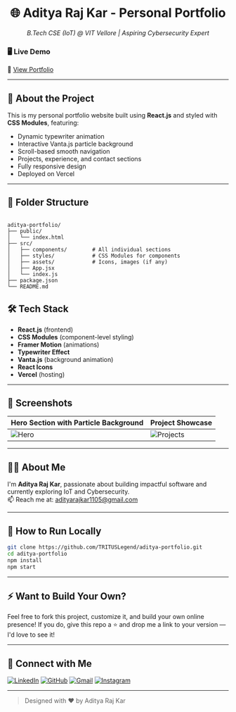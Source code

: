 <h1 align="center">🌐 Aditya Raj Kar - Personal Portfolio</h1>

<p align="center">
  <em>B.Tech CSE (IoT) @ VIT Vellore | Aspiring Cybersecurity Expert</em>  
</p>


### 🖥️ Live Demo

🔗 [View Portfolio](https://personal-portfolio-aditya-raj-kars-projects.vercel.app)  

---

## 🚀 About the Project

This is my personal portfolio website built using **React.js** and styled with **CSS Modules**, featuring:

-  Dynamic typewriter animation
-  Interactive Vanta.js particle background
-  Scroll-based smooth navigation
-  Projects, experience, and contact sections
-  Fully responsive design
-  Deployed on Vercel

---

## 📁 Folder Structure

```

aditya-portfolio/
├── public/
│   └── index.html
├── src/
│   ├── components/        # All individual sections
│   ├── styles/            # CSS Modules for components
│   ├── assets/            # Icons, images (if any)
│   ├── App.jsx
│   └── index.js
├── package.json
└── README.md

````

## 🛠 Tech Stack

- **React.js** (frontend)
- **CSS Modules** (component-level styling)
- **Framer Motion** (animations)
- **Typewriter Effect**
- **Vanta.js** (background animation)
- **React Icons**
- **Vercel** (hosting)

---

## 📸 Screenshots

| Hero Section with Particle Background | Project Showcase |
|--------------------------------------|------------------|
| ![Hero](./assets/screenshot-hero.png) | ![Projects](./assets/screenshot-projects.png) |

---

## 🙋‍♂️ About Me

I'm **Aditya Raj Kar**, passionate about building impactful software and currently exploring IoT and Cybersecurity.  
📫 Reach me at: [adityarajkar1105@gmail.com](mailto:adityarajkar1105@gmail.com)

---

## 🧩 How to Run Locally

```bash
git clone https://github.com/TRITUSLegend/aditya-portfolio.git
cd aditya-portfolio
npm install
npm start
````

---

## ⚡ Want to Build Your Own?

Feel free to fork this project, customize it, and build your own online presence!
If you do, give this repo a ⭐️ and drop me a link to your version — I'd love to see it!

---

## 🔗 Connect with Me

[![LinkedIn](https://img.shields.io/badge/-LinkedIn-0A66C2?style=flat\&logo=linkedin\&logoColor=white)](https://www.linkedin.com/in/adityarajkar/)
[![GitHub](https://img.shields.io/badge/-GitHub-black?style=flat\&logo=github\&logoColor=white)](https://github.com/TRITUSLegend)
[![Gmail](https://img.shields.io/badge/-Gmail-D14836?style=flat\&logo=gmail\&logoColor=white)](mailto:adityarajkar1105@gmail.com)
[![Instagram](https://img.shields.io/badge/-Instagram-E4405F?style=flat\&logo=instagram\&logoColor=white)](https://instagram.com/ark11_05)

---

> Designed with ❤️ by Aditya Raj Kar

```
